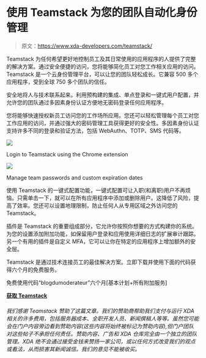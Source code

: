 # 使用 Teamstack 为您的团队自动化身份管理

> 原文：<https://www.xda-developers.com/teamstack/>

Teamstack 为任何希望更好地控制员工及其日常使用的应用程序的人提供了完整的解决方案。通过安全便捷的访问，您将能够简化员工对您工作相关应用的访问。Teamstack 是一个云身份管理平台，可以让您的团队轻松成长。它兼容 500 多个应用程序，受到全球 750 多个团队的信任。

安全地将人与技术联系起来。利用预构建的集成、单点登录和一键式用户配置，并允许您的团队通过多因素身份认证方便地无密码登录任何应用程序。

您将能够快速授权新员工访问您的工作场所应用。您还可以轻松管理每个员工对您工作应用的访问，并通过强大的密码管理工具获得更好的安全性。多因素身份认证支持许多不同的登录和验证方法，包括 WebAuthn、TOTP、SMS 代码等。

 <picture>![](img/f472ab26ecbc0f6413b8a5996bab1ee8.png)</picture> 

Login to Teamstack using the Chrome extension

 <picture>![](img/4efb0ec672d4f424307483f3413e6044.png)</picture> 

Manage team passwords and custom expiration dates

使用 Teamstack 的一键式配置功能，一键式配置可让入职(和离职)用户不再烦恼。只需单击一下，就可以在所有应用程序中添加或删除用户。这降低了风险，提高了效率。您还可以设置地理限制，防止任何人从专用区域之外访问您的 Teamstack。

插件是 Teamstack 的重要组成部分，它允许你按照你想要的方式构建你的系统。为您的设置添加附加功能，如保留用户登录和应用使用详细日志的扩展审计跟踪。另一个有用的插件是自定义 MFA，它可以让你在特定的应用程序上增加额外的安全层。

Teamstack 是通过技术连接员工的最佳解决方案。立即下载并使用下面的代码获得六个月的免费服务。

免费使用代码“blogdumoderateur”六个月[基本计划+所有附加服务]

[**获取 Teamstack**](https://app.teamstack.com/signup?coupon=blogdumoderateur)

###### 我们感谢 Teamstack 赞助了这篇文章。我们的赞助商帮助我们支付与运行 XDA 相关的许多费用，包括服务器成本、全职开发人员、新闻撰稿人等等。虽然您可能会在门户内容旁边看到赞助内容(这些内容将始终被标记为赞助内容),但门户团队对这些帖子不承担任何责任。赞助内容、广告和 XDA 仓库完全由一个独立的团队管理。XDA 绝不会通过接受金钱来赞扬一家公司，或以任何方式改变我们的观点或看法，从而损害其新闻诚信。我们的意见不能被收买。
